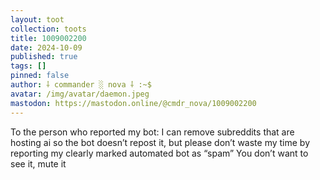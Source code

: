```yaml
---
layout: toot
collection: toots
title: 1009002200
date: 2024-10-09
published: true
tags: []
pinned: false
author: ⸸ commander ░ nova ⸸ :~$
avatar: /img/avatar/daemon.jpeg
mastodon: https://mastodon.online/@cmdr_nova/1009002200
---
```


To the person who reported my bot: I can remove subreddits that are hosting ai so the bot doesn’t repost it, but please don’t waste my time by reporting my clearly marked automated bot as “spam” You don’t want to see it, mute it
